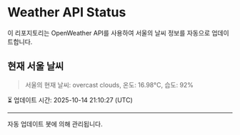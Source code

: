 
# Weather API Status

이 리포지토리는 OpenWeather API를 사용하여 서울의 날씨 정보를 자동으로 업데이트합니다.

## 현재 서울 날씨
> 서울의 현재 날씨: overcast clouds, 온도: 16.98°C, 습도: 92%

⏳ 업데이트 시간: 2025-10-14 21:10:27 (UTC)

---
자동 업데이트 봇에 의해 관리됩니다.
